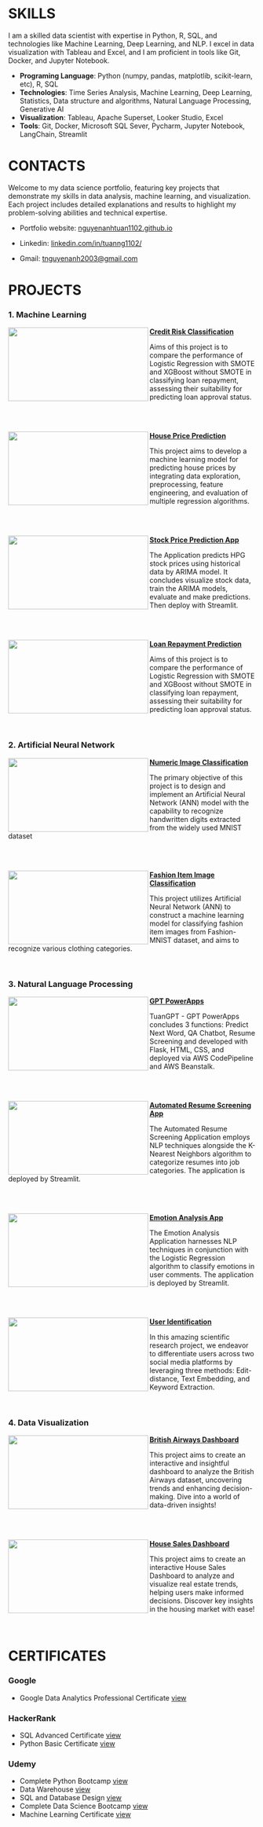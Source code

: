 # SKILLS

I am a skilled data scientist with expertise in Python, R, SQL, and technologies like Machine Learning, Deep Learning, and NLP. I excel in data visualization with Tableau and Excel, and I am proficient in tools like Git, Docker, and Jupyter Notebook.

- **Programing Language**: Python (numpy, pandas, matplotlib, scikit-learn, etc), R, SQL
- **Technologies**: Time Series Analysis, Machine Learning, Deep Learning, Statistics, Data structure and algorithms, Natural Language Processing, Generative AI
- **Visualization**: Tableau, Apache Superset, Looker Studio, Excel
- **Tools**: Git, Docker, Microsoft SQL Sever, Pycharm, Jupyter Notebook, LangChain, Streamlit

# CONTACTS

Welcome to my data science portfolio, featuring key projects that demonstrate my skills in data analysis, machine learning, and visualization. Each project includes detailed explanations and results to highlight my problem-solving abilities and technical expertise.

- Portfolio website: <a href="https://nguyenanhtuan1102.github.io/">nguyenanhtuan1102.github.io</a>

- Linkedin: <a href="https://linkedin.com/in/tuanng1102/">linkedin.com/in/tuanng1102/</a>

- Gmail: tnguyenanh2003@gmail.com

# PROJECTS

### 1. Machine Learning 

<a href="https://github.com/nguyenanhtuan1102/creadit-risk-classification"> <img align="left" width="285" height="150" src="https://github.com/user-attachments/assets/b84df45d-2934-478e-a679-4b38a920291b"> **[Credit Risk Classification](https://github.com/nguyenanhtuan1102/creadit-risk-classification)**

Aims of this project is to compare the performance of Logistic Regression with SMOTE and XGBoost without SMOTE in classifying loan repayment, assessing their suitability for predicting loan approval status.

<br />
<br />

<a href="https://github.com/nguyenanhtuan1102/house-price-prediction"> <img align="left" width="285" height="150" src="https://github.com/user-attachments/assets/4a9ce857-ed96-4b93-85f9-a8b861b4df22"> **[House Price Prediction](https://github.com/nguyenanhtuan1102/house-price-prediction)**

This project aims to develop a machine learning model for predicting house prices by integrating data exploration, preprocessing, feature engineering, and evaluation of multiple regression algorithms.

<br />
<br />

<a href="https://github.com/nguyenanhtuan1102/stock-price-prediction-app"> <img align="left" width="285" height="150" src="https://github.com/user-attachments/assets/bd6c7cff-c65d-4403-a413-1afeeaa097e1"> **[Stock Price Prediction App](https://github.com/nguyenanhtuan1102/stock-price-prediction-app)**

The Application predicts HPG stock prices using historical data by ARIMA model. It concludes visualize stock data, train the ARIMA models, evaluate and make predictions. Then deploy with Streamlit.

<br />
<br />

<a href="https://github.com/nguyenanhtuan1102/loan-repayment-prediction"> <img align="left" width="285" height="150" src="https://github.com/user-attachments/assets/a4b974c9-6ad7-4816-9c32-d5a734410261"> **[Loan Repayment Prediction](https://github.com/nguyenanhtuan1102/loan-repayment-prediction)**

Aims of this project is to compare the performance of Logistic Regression with SMOTE and XGBoost without SMOTE in classifying loan repayment, assessing their suitability for predicting loan approval status.

<br />

### 2. Artificial Neural Network

<a href="https://github.com/nguyenanhtuan1102/numeric-image-classification"> <img align="left" width="285" height="150" src="https://github.com/user-attachments/assets/eddf574a-255f-40c4-a02d-b696b1662a92"> **[Numeric Image Classification](https://github.com/nguyenanhtuan1102/numeric-image-classification)**

The primary objective of this project is to design and implement an Artificial Neural Network (ANN) model with the capability to recognize handwritten digits extracted from the widely used MNIST dataset

<br />
<br />

<a href="https://github.com/nguyenanhtuan1102/fashion-item-image-classification"> <img align="left" width="285" height="150" src="https://github.com/user-attachments/assets/1eea0f55-a9e8-4c82-867d-c865e5de8662"> **[Fashion Item Image Classification](https://github.com/nguyenanhtuan1102/fashion-item-image-classification)**

This project utilizes Artificial Neural Network (ANN) to construct a machine learning model for classifying fashion item images from Fashion-MNIST dataset, and aims to recognize various clothing categories.

<br />

### 3. Natural Language Processing

<a href="https://github.com/nguyenanhtuan1102/GPT-PowerApps"> <img align="left" width="285" height="150" src="https://github.com/user-attachments/assets/314e8784-9eaa-4bba-ac12-737d0f933cd1"> **[GPT PowerApps](https://github.com/nguyenanhtuan1102/GPT-PowerApps)**

TuanGPT - GPT PowerApps concludes 3 functions: Predict Next Word, QA Chatbot, Resume Screening and developed with Flask, HTML, CSS, and deployed via AWS CodePipeline and AWS Beanstalk.

<br />
<br />

<a href="https://github.com/nguyenanhtuan1102/resume-screening-app"> <img align="left" width="285" height="150" src="https://github.com/user-attachments/assets/eb64b6d9-4a6e-423e-bdcb-5b7d6b788cd6"> **[Automated Resume Screening App](https://github.com/nguyenanhtuan1102/resume-screening-app)**

The Automated Resume Screening Application employs NLP techniques alongside the K-Nearest Neighbors algorithm to categorize resumes into job categories. The application is deployed by Streamlit.

<br />
<br />

<a href="https://github.com/nguyenanhtuan1102/emotion-detection-app"> <img align="left" width="285" height="150" src="https://github.com/user-attachments/assets/4e1e3704-0ec7-4729-a884-c4e76fd05901"> **[Emotion Analysis App](https://github.com/nguyenanhtuan1102/emotion-detection-app)**

The Emotion Analysis Application harnesses NLP techniques in conjunction with the Logistic Regression algorithm to classify emotions in user comments. The application is deployed by Streamlit.

<br />
<br />

<a href="https://github.com/nguyenanhtuan1102/user-identification"> <img align="left" width="285" height="150" src="https://github.com/user-attachments/assets/fdc17b5e-7067-4a99-9c4a-016353b568b5"> **[User Identification](https://github.com/nguyenanhtuan1102/user-identification)**

In this amazing scientific research project, we endeavor to differentiate users across two social media platforms by leveraging three methods: Edit-distance, Text Embedding, and Keyword Extraction.

<br />

### 4. Data Visualization

<a href="https://github.com/nguyenanhtuan1102/british-airway-report"> <img align="left" width="285" height="150" src="https://github.com/user-attachments/assets/af79af11-dacc-4d14-9d87-0b593390718c"> **[British Airways Dashboard](https://github.com/nguyenanhtuan1102/british-airway-report)**

This project aims to create an interactive and insightful dashboard to analyze the British Airways dataset, uncovering trends and enhancing decision-making. Dive into a world of data-driven insights!

<br />
<br />

<a href="https://github.com/nguyenanhtuan1102/house-sales-dashboard"> <img align="left" width="285" height="150" src="https://github.com/user-attachments/assets/0bde7869-a1f8-4691-af29-af3a6e35e971"> **[House Sales Dashboard](https://github.com/nguyenanhtuan1102/house-sales-dashboard)**

This project aims to create an interactive House Sales Dashboard to analyze and visualize real estate trends, helping users make informed decisions. Discover key insights in the housing market with ease!

<br />

# CERTIFICATES

### Google

- Google Data Analytics Professional Certificate <a href="https://www.coursera.org/account/accomplishments/professional-cert/TDU8CMQPHD8L/" target="_blank">view</a>

### HackerRank

- SQL Advanced Certificate <a href="https://www.hackerrank.com/certificates/7b5636a5253f" target="_blank">view</a>
- Python Basic Certificate <a href="https://www.hackerrank.com/certificates/34f66440f720" target="_blank">view</a>

### Udemy

- Complete Python Bootcamp <a href="https://www.udemy.com/certificate/UC-01271e9f-f720-4a1f-a7f4-5a8acbe7e75f/" target="_blank">view</a>
- Data Warehouse <a href="https://www.udemy.com/certificate/UC-6b8944b7-3a6f-4563-a0e5-398e62caf417/" target="_blank">view</a>
- SQL and Database Design <a href="https://www.udemy.com/certificate/UC-e8d8b0fe-0e90-41c8-99b1-8c12ab9cae14/" target="_blank">view</a>
- Complete Data Science Bootcamp <a href="https://www.udemy.com/certificate/UC-a374808d-4512-481b-8444-cd4270f08f35/" target="_blank">view</a>
- Machine Learning Certificate <a href="https://www.udemy.com/certificate/UC-949006ed-ea0c-48a7-976d-c6612318b364/" target="_blank">view</a>
